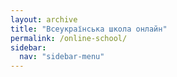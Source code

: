 ```yaml
---
layout: archive
title: "Всеукраїнська школа онлайн"
permalink: /online-school/
sidebar:
  nav: "sidebar-menu"
---
```

